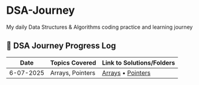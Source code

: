 # DSA-Journey
My daily Data Structures &amp; Algorithms coding practice and learning journey


## 📅 DSA Journey Progress Log

| Date        | Topics Covered       | Link to Solutions/Folders               |
|-------------|---------------------|-----------------------------------------|
| 6-07-2025 | Arrays, Pointers    | [Arrays](./Array/) • [Pointers](./Pointers/) |
